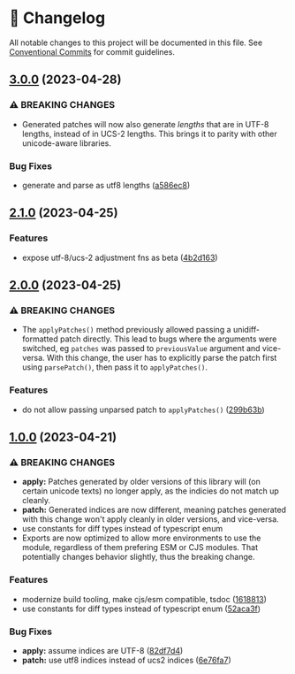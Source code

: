 <!-- markdownlint-disable --><!-- textlint-disable -->

# 📓 Changelog

All notable changes to this project will be documented in this file. See
[Conventional Commits](https://conventionalcommits.org) for commit guidelines.

## [3.0.0](https://github.com/sanity-io/diff-match-patch/compare/v2.1.0...v3.0.0) (2023-04-28)

### ⚠ BREAKING CHANGES

- Generated patches will now also generate _lengths_ that are in
  UTF-8 lengths, instead of in UCS-2 lengths. This brings it to parity with other
  unicode-aware libraries.

### Bug Fixes

- generate and parse as utf8 lengths ([a586ec8](https://github.com/sanity-io/diff-match-patch/commit/a586ec88be03fa4bf775462c95c01072763dcb56))

## [2.1.0](https://github.com/sanity-io/diff-match-patch/compare/v2.0.0...v2.1.0) (2023-04-25)

### Features

- expose utf-8/ucs-2 adjustment fns as beta ([4b2d163](https://github.com/sanity-io/diff-match-patch/commit/4b2d163b2e6e79088e59c8699309a545a275b0c0))

## [2.0.0](https://github.com/sanity-io/diff-match-patch/compare/v1.0.0...v2.0.0) (2023-04-25)

### ⚠ BREAKING CHANGES

- The `applyPatches()` method previously allowed passing a
  unidiff-formatted patch directly. This lead to bugs where the arguments were
  switched, eg `patches` was passed to `previousValue` argument and vice-versa.
  With this change, the user has to explicitly parse the patch first using
  `parsePatch()`, then pass it to `applyPatches()`.

### Features

- do not allow passing unparsed patch to `applyPatches()` ([299b63b](https://github.com/sanity-io/diff-match-patch/commit/299b63b5dc3584bfd2548676ff33bea8a696367d))

## [1.0.0](https://github.com/sanity-io/diff-match-patch/compare/v0.0.8...v1.0.0) (2023-04-21)

### ⚠ BREAKING CHANGES

- **apply:** Patches generated by older versions of this library will (on
  certain unicode texts) no longer apply, as the indicies do not match up cleanly.
- **patch:** Generated indices are now different, meaning patches
  generated with this change won't apply cleanly in older versions, and
  vice-versa.
- use constants for diff types instead of typescript enum
- Exports are now optimized to allow more environments to use the
  module, regardless of them prefering ESM or CJS modules. That potentially
  changes behavior slightly, thus the breaking change.

### Features

- modernize build tooling, make cjs/esm compatible, tsdoc ([1618813](https://github.com/sanity-io/diff-match-patch/commit/16188132f08f729c0951ee382433c01877a1d238))
- use constants for diff types instead of typescript enum ([52aca3f](https://github.com/sanity-io/diff-match-patch/commit/52aca3f8abba8d6de65501f32486f03ac0fe2c95))

### Bug Fixes

- **apply:** assume indices are UTF-8 ([82df7d4](https://github.com/sanity-io/diff-match-patch/commit/82df7d4551eb6698fdf77926907ccab53d07411a))
- **patch:** use utf8 indices instead of ucs2 indices ([6e76fa7](https://github.com/sanity-io/diff-match-patch/commit/6e76fa7ac4e9e6bb465887a727abaa999ae946a4))
